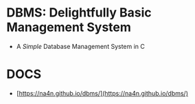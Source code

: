 # DBMS: Delightfully Basic Management System
- A *Simple* Database Management System in C

# DOCS
- [https://na4n.github.io/dbms/](https://na4n.github.io/dbms/)
